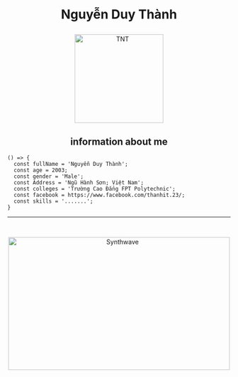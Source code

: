 # <p align="center">Nguyễn Duy Thành</p>

<p align="center">
	<a href="https://github.com/thanhit23">
	<img src="https://avatars.githubusercontent.com/u/93434275?s=400&u=7d50d39eb4909f8437d18594f5ee3737dc038943&v=4" width = "200" alt="TNT">
	</a>
</p>

<h2 align="center">information about me</h2>

```javascrip#
() => {
  const fullName = 'Nguyễn Duy Thành';
  const age = 2003;
  const gender = 'Male';
  const Address = 'Ngũ Hành Sơn; Việt Nam';
  const colleges = 'Trường Cao Đẳng FPT Polytechnic';
  const facebook = https://www.facebook.com/thanhit.23/;
  const skills = '.......';
}
```
<hr>
<br>
<p align="center"><img src="https://thumbs.gfycat.com/GoodnaturedFondGaur-size_restricted.gif" alt="Synthwave" height="300" width="500"></p>
